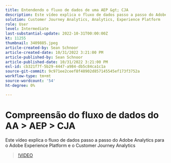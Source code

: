 ```yaml
---
title: Entendendo o fluxo de dados de uma AEP &gt; CJA
description: Este vídeo explica o fluxo de dados passo a passo do Adobe Analytics para o Adobe Experience Platform e o Customer Journey Analytics
solution: Customer Journey Analytics, Analytics, Experience Platform
role: User
level: Intermediate
last-substantial-update: 2022-10-31T00:00:00Z
kt: 11255
thumbnail: 3409885.jpeg
article-created-by: Sean Schnoor
article-created-date: 10/31/2022 3:21:00 PM
article-published-by: Sean Schnoor
article-published-date: 10/31/2022 3:21:00 PM
exl-id: cb321f7f-5b29-4447-a984-db5c84ca1c1a
source-git-commit: 9c971ee2ceef8f48902d857145545ef173f3752a
workflow-type: tm+mt
source-wordcount: '54'
ht-degree: 0%

---
```


# Compreensão do fluxo de dados do AA > AEP > CJA

Este vídeo explica o fluxo de dados passo a passo do Adobe Analytics para o Adobe Experience Platform e o Customer Journey Analytics

>[!VIDEO](https://video.tv.adobe.com/v/3409885/?quality=12&learn=on)
